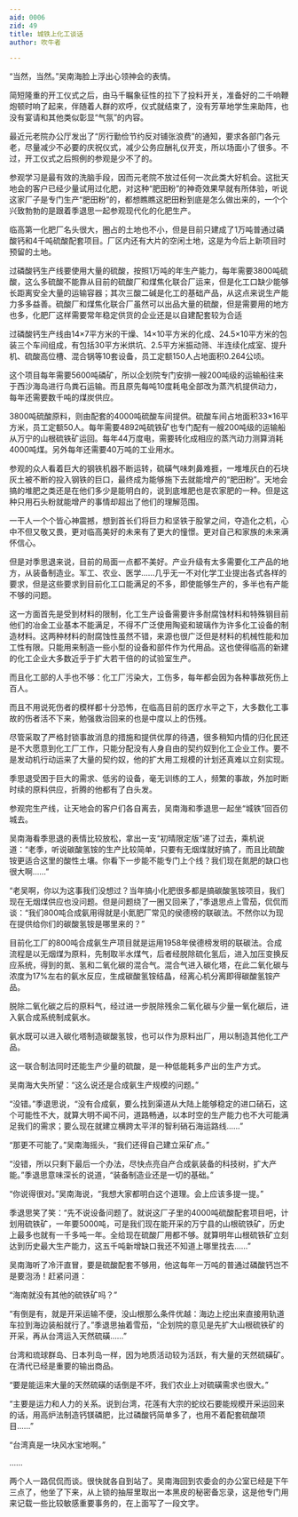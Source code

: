 ```yaml
---
aid: 0006
zid: 49
title: 城铁上化工谈话
author: 吹牛者

---
```




  “当然，当然。”吴南海脸上浮出心领神会的表情。

  简短隆重的开工仪式之后，由马千瞩象征性的拉下了投料开关，准备好的二千响鞭炮顿时响了起来，伴随着人群的欢呼，仪式就结束了，没有芳草地学生来助阵，也没有宴请和其他类似彰显“气氛”的内容。

  最近元老院办公厅发出了“厉行勤俭节约反对铺张浪费”的通知，要求各部门各元老，尽量减少不必要的庆祝仪式，减少公务应酬礼仪开支，所以场面小了很多。不过，开工仪式之后照例的参观是少不了的。

  参观学习是最有效的洗脑手段，因而元老院不放过任何一次此类大好机会。这批天地会的客户已经少量试用过化肥，对这种“肥田粉”的神奇效果早就有所体验，听说这家厂子是专门生产“肥田粉”的，都想瞧瞧这肥田粉到底是怎么做出来的，一个个兴致勃勃的是跟着季退思一起参观现代化的化肥生产。

  临高第一化肥厂名头很大，圈占的土地也不小，但是目前只建成了1万吨普通过磷酸钙和4千吨硫酸配套项目。厂区内还有大片的空闲土地，这是为今后上新项目时预留的土地。

  过磷酸钙生产线要使用大量的硫酸，按照1万吨的年生产能力，每年需要3800吨硫酸，这么多硫酸不能靠从目前的硫酸厂和煤焦化联合厂运来，但是化工口缺少能够长距离安全大量的运输容器；其次三酸二碱是化工的基础产品，从这点来说生产能力多多益善。硫酸厂和煤焦化联合厂虽然可以出品大量的硫酸，但是需要用的地方也多，化肥厂这样需要常年稳定供货的企业还是以自建配套较为合适

  过磷酸钙生产线由14×7平方米的干燥、14×10平方米的化成、24.5×10平方米的包装三个车间组成，有包括30平方米烘坑、2.5平方米振动筛、半连续化成室、提升机、硫酸高位槽、混合锅等10套设备，员工定额150人占地面积0.264公顷。

  这个项目每年需要5600吨磷矿，所以企划院专门安排一艘200吨级的运输船往来于西沙海岛进行鸟粪石运输。而且原先每吨10度耗电全部改为蒸汽机提供动力，每年还需要数千吨的煤炭供应。

  3800吨硫酸原料，则由配套的4000吨硫酸车间提供。硫酸车间占地面积33×16平方米，员工定额50人。每年需要4892吨硫铁矿也专门配有一艘200吨级的运输船从万宁的山根硫铁矿运回。每年44万度电，需要转化成相应的蒸汽动力测算消耗4000吨煤。另外每年还需要40万吨的工业用水。

  参观的众人看着巨大的钢铁机器不断运转，硫磺气味刺鼻难捱，一堆堆灰白的石块灰土被不断的投入钢铁的巨口，最终成为能够施下去就能增产的“肥田粉”。天地会搞的堆肥之类还是在他们多少是能明白的，说到底堆肥也是农家肥的一种。但是这种只用石头粉就能增产的事情却超出了他们的理解范围。

  一干人一个个皆心神震撼，想到首长们将巨力和坚铁于股掌之间，夺造化之机，心中不但又敬又畏，更对临高美好的未来有了更大的憧憬。更对自己和家族的未来满怀信心。

  但是对季思退来说，目前的局面一点都不美好。产业升级有太多需要化工产品的地方，从装备制造业。军工、农业、医学……几乎无一不对化学工业提出各式各样的要求，但是这些要求到目前化工口能满足的不多，即使能够生产的，多半也有产能不够的问题。

  这一方面首先是受到材料的限制，化工生产设备需要许多耐腐蚀材料和特殊钢目前他们的冶金工业基本不能满足，不得不广泛使用陶瓷和玻璃作为许多化工设备的制造材料。这两种材料的耐腐蚀性虽然不错，来源也很广泛但是材料的机械性能和加工性有限。只能用来制造一些小型的设备和部件作为代用品。这也使得临高的新建的化工企业大多数近乎于扩大若干倍的的试验室生产。

  而且化工部的人手也不够：化工厂污染大，工伤多，每年都会因为各种事故死伤上百人。

  而且不用说死伤者的模样都十分恐怖，在临高目前的医疗水平之下，大多数化工事故的伤者活不下来，勉强救治回来的也是中度以上的伤残。

  尽管采取了严格封锁事故消息的措施和提供优厚的待遇，很多稍知内情的归化民还是不大愿意到化工厂工作，只能分配没有人身自由的契约奴到化工企业工作。要不是发动机行动运来了大量的契约奴，他的扩大用工规模的计划还真难以立刻实现。

  季思退受困于巨大的需求、低劣的设备，毫无训练的工人，频繁的事故，外加时断时续的原料供应，折腾的他都有了白头发。

  参观完生产线，让天地会的客户们各自离去，吴南海和季退思一起坐“城铁”回百仞城去。

  吴南海看季思退的表情比较放松，拿出一支“初晴限定版”递了过去，乘机说道：“老季，听说碳酸氢铵的生产比较简单，只要有无烟煤就好搞了，而且比硫酸铵更适合这里的酸性土壤。你看下一步能不能专门上个线？我们现在氮肥的缺口也很大啊……”

  “老吴啊，你以为这事我们没想过？当年搞小化肥很多都是搞碳酸氢铵项目，我们现在无烟煤供应也没问题。但是问题绕了一圈又回来了，”季退思点上雪茄，侃侃而谈：“我们800吨合成氨用得就是小氮肥厂常见的侯德榜的联碳法。不然你以为现在提供给你们的碳酸氢铵是哪里来的？”

  目前化工厂的800吨合成氨生产项目就是运用1958年侯德榜发明的联碳法。合成流程是以无烟煤为原料，先制取半水煤气，后者经脱除硫化氢后，进入加压变换反应系统，得到的氮、氢和二氧化碳的混合气。混合气进入碳化塔，在此二氧化碳与浓度为17%左右的氨水反应，生成碳酸氢铵结晶，经离心机分离即得碳酸氢铵产品。

  脱除二氧化碳之后的原料气，经过进一步脱除残余二氧化碳与少量一氧化碳后，进入氨合成系统制成氨水。

  氨水既可以进入碳化塔制造碳酸氢铵，也可以作为原料出厂，用以制造其他化工产品。

  这一联合制法同时还能生产少量的硫酸，是一种低能耗多产出的生产方式。

  吴南海大失所望：“这么说还是合成氨生产规模的问题。”

  “没错。”季退思说，“没有合成氨，要么找到渠道从大陆上能够稳定的进口硝石，这个可能性不大，就算大明不闻不问，道路畅通，以本时空的生产能力也不大可能满足我们的需求；要么现在就建立横跨太平洋的智利硝石海运路线……”

  “那更不可能了。”吴南海摇头，“我们还得自己建立采矿点。”

  “没错，所以只剩下最后一个办法，尽快点亮自产合成氨装备的科技树，扩大产能。”季退思意味深长的说道，“装备制造业还是一切的基础。”

  “你说得很对。”吴南海说，“我想大家都明白这个道理。会上应该多提一提。”

  季退思笑了笑：“先不说设备问题了。就说这厂子里的4000吨硫酸配套项目吧，计划用硫铁矿，一年要5000吨，可是我们现在能开采的万宁县的山根硫铁矿，历史上最多也就有一千多吨一年。全给现在硫酸厂用都不够。就算明年山根硫铁矿立刻达到历史最大生产能力，这五千吨新增缺口我还不知道上哪里找去……”

  吴南海听了冷汗直冒，要是硫酸配套不够用，他这每年一万吨的普通过磷酸钙岂不是要泡汤！赶紧问道：

  “海南就没有其他的硫铁矿吗？”

  “有倒是有，就是开采运输不便，没山根那么条件优越：海边上挖出来直接用轨道车拉到海边装船就行了。”季退思抽着雪茄，“企划院的意见是先扩大山根硫铁矿的开采，再从台湾运入天然硫磺……”

  台湾和琉球群岛、日本列岛一样，因为地质活动较为活跃，有大量的天然硫磺矿。在清代已经是重要的输出商品。

  “要是能运来大量的天然硫磺的话倒是不坏，我们农业上对硫磺需求也很大。”

  “主要是运力和人力的关系。说到台湾，花莲有大宗的蛇纹石要能规模开采运回来的话，用高炉法制造钙镁磷肥，比过磷酸钙简单多了，也用不着配套硫酸项目……”

  “台湾真是一块风水宝地啊。”

  ……

  两个人一路侃侃而谈。很快就各自到站了。吴南海回到农委会的办公室已经是下午三点了，他坐了下来，从上锁的抽屉里取出一本黑皮的秘密备忘录，这是他专门用来记载一些比较敏感重要事务的，在上面写了一段文字。



